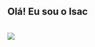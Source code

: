 ## Olá! Eu sou o Isac

<div style="display: inline_block"><br>
    <picture>
      <source
        srcset="https://github-readme-stats.vercel.app/api?username=kamuiryu&show_icons=true&bg_color=00000000&theme=dark"
        media="(prefers-color-scheme: dark)"
      />
      <source
        srcset="https://github-readme-stats.vercel.app/api?username=kamuiryu&show_icons=true&bg_color=00000000"
        media="(prefers-color-scheme: light), (prefers-color-scheme: no-preference)"
      />
      <img src="https://github-readme-stats.vercel.app/api?username=anuraghazra&show_icons=true" />
  </picture>
</div>
